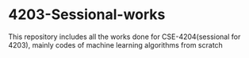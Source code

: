 # 4203-Sessional-works

This repository includes all the works done for CSE-4204(sessional for 4203), mainly codes of machine learning algorithms from scratch
